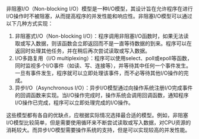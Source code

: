 非阻塞I/O（Non-blocking I/O）模型是一种I/O模型，其设计旨在允许程序在进行I/O操作时不被阻塞，从而提高程序的并发性能和响应性。非阻塞I/O模型可以通过以下几种方式实现：

1. 非阻塞式I/O（Non-blocking I/O）：程序调用非阻塞I/O函数时，如果无法读取或写入数据，则该函数会立即返回而不是一直等待数据的到来。程序可以在返回时处理其他任务，并在稍后再次尝试读取或写入数据。
2. I/O多路复用（I/O multiplexing）：程序可以使用select、poll或epoll等函数，同时监视多个I/O事件（如读、写、连接等），并等待其中任何一个事件发生。一旦有事件发生，程序就可以立即处理该事件，而不必等待其他I/O操作的完成。
3. 异步I/O（Asynchronous I/O）：异步I/O模型通过向操作系统注册I/O完成事件的回调函数来实现。当I/O操作完成时，操作系统会调用回调函数，通知程序I/O操作已完成，程序可以立即处理完成的I/O操作。

这些模型都有各自的优缺点，应根据实际情况选择最合适的模型。例如，非阻塞I/O模型比较简单，但是需要使用循环来不断尝试读取或写入数据，对CPU资源的消耗较大。而异步I/O模型需要操作系统的支持，但是可以实现较高的并发性能。
